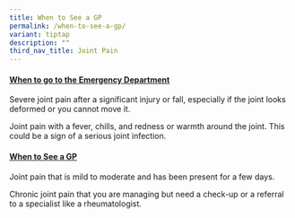 ```yaml
---
title: When to See a GP
permalink: /when-to-see-a-gp/
variant: tiptap
description: ""
third_nav_title: Joint Pain
---
```

<h4><strong><u>When to go to the Emergency Department</u></strong></h4>
<p></p>
<p>Severe joint pain after a significant injury or fall, especially if the
joint looks deformed or you cannot move it.</p>
<p></p>
<p>Joint pain with a fever, chills, and redness or warmth around the joint.
This could be a sign of a serious joint infection.</p>
<p></p>
<p></p>
<h4><strong><u>When to See a GP</u></strong></h4>
<p></p>
<p>Joint pain that is mild to moderate and has been present for a few days.</p>
<p></p>
<p>Chronic joint pain that you are managing but need a check-up or a referral
to a specialist like a rheumatologist.</p>